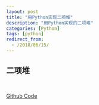 ```yaml
---
layout: post
title: "用Python实现二项堆"
description: "用Python实现的二项堆"
categories: [Python]
tags: [python]
redirect_from:
  - /2018/06/15/
---
```


## 二项堆

```python



```

[Github Code](https://github.com/Peefy/CLRS_dugu_code-master/blob/master/src/chapter19)

